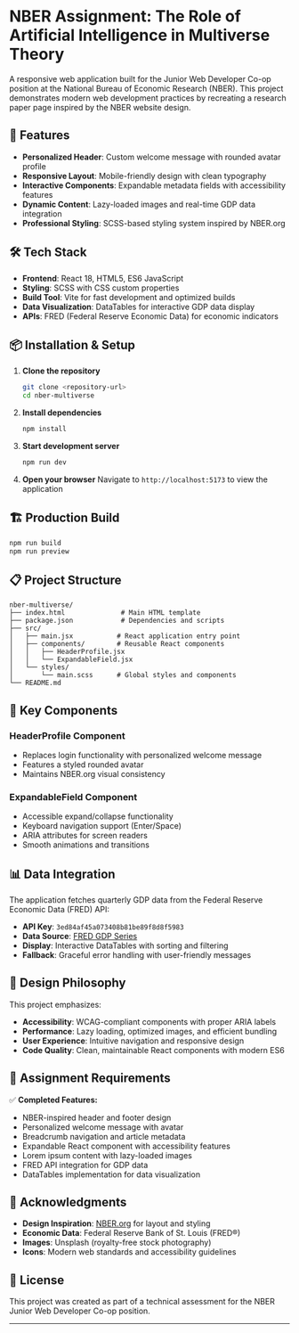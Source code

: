 # NBER Assignment: The Role of Artificial Intelligence in Multiverse Theory

A responsive web application built for the Junior Web Developer Co-op position at the National Bureau of Economic Research (NBER). This project demonstrates modern web development practices by recreating a research paper page inspired by the NBER website design.

## 🚀 Features

- **Personalized Header**: Custom welcome message with rounded avatar profile
- **Responsive Layout**: Mobile-friendly design with clean typography
- **Interactive Components**: Expandable metadata fields with accessibility features
- **Dynamic Content**: Lazy-loaded images and real-time GDP data integration
- **Professional Styling**: SCSS-based styling system inspired by NBER.org

## 🛠️ Tech Stack

- **Frontend**: React 18, HTML5, ES6 JavaScript
- **Styling**: SCSS with CSS custom properties
- **Build Tool**: Vite for fast development and optimized builds
- **Data Visualization**: DataTables for interactive GDP data display
- **APIs**: FRED (Federal Reserve Economic Data) for economic indicators

## 📦 Installation & Setup

1. **Clone the repository**
   ```bash
   git clone <repository-url>
   cd nber-multiverse
   ```

2. **Install dependencies**
   ```bash
   npm install
   ```

3. **Start development server**
   ```bash
   npm run dev
   ```

4. **Open your browser**
   Navigate to `http://localhost:5173` to view the application

## 🏗️ Production Build

```bash
npm run build
npm run preview
```

## 📋 Project Structure

```
nber-multiverse/
├── index.html              # Main HTML template
├── package.json            # Dependencies and scripts
├── src/
│   ├── main.jsx           # React application entry point
│   ├── components/        # Reusable React components
│   │   ├── HeaderProfile.jsx
│   │   └── ExpandableField.jsx
│   └── styles/
│       └── main.scss      # Global styles and components
└── README.md
```

## 🔧 Key Components

### HeaderProfile Component
- Replaces login functionality with personalized welcome message
- Features a styled rounded avatar
- Maintains NBER.org visual consistency

### ExpandableField Component
- Accessible expand/collapse functionality
- Keyboard navigation support (Enter/Space)
- ARIA attributes for screen readers
- Smooth animations and transitions

## 📊 Data Integration

The application fetches quarterly GDP data from the Federal Reserve Economic Data (FRED) API:
- **API Key**: `3ed84af45a073408b81be89f8d8f5983`
- **Data Source**: [FRED GDP Series](https://fred.stlouisfed.org/series/GDP)
- **Display**: Interactive DataTables with sorting and filtering
- **Fallback**: Graceful error handling with user-friendly messages

## 🎨 Design Philosophy

This project emphasizes:
- **Accessibility**: WCAG-compliant components with proper ARIA labels
- **Performance**: Lazy loading, optimized images, and efficient bundling
- **User Experience**: Intuitive navigation and responsive design
- **Code Quality**: Clean, maintainable React components with modern ES6

## 📝 Assignment Requirements

✅ **Completed Features:**
- NBER-inspired header and footer design
- Personalized welcome message with avatar
- Breadcrumb navigation and article metadata
- Expandable React component with accessibility features
- Lorem ipsum content with lazy-loaded images
- FRED API integration for GDP data
- DataTables implementation for data visualization

## 🤝 Acknowledgments

- **Design Inspiration**: [NBER.org](https://www.nber.org/) for layout and styling
- **Economic Data**: Federal Reserve Bank of St. Louis (FRED®)
- **Images**: Unsplash (royalty-free stock photography)
- **Icons**: Modern web standards and accessibility guidelines

## 📄 License

This project was created as part of a technical assessment for the NBER Junior Web Developer Co-op position.

---